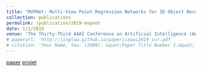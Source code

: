 ```yaml
---
title: "MVPNet: Multi-View Point Regression Networks for 3D Object Reconstruction from A Single Image"
collection: publications
permalink: /publication/2019-mvpnet
date: 1/1/2019
venue: 'The Thirty-Third AAAI Conference on Artificial Intelligence (AAAI-19)'
# paperurl: 'http://jingluw.github.io/papers/aaai2019_svr.pdf'
# citation: 'Your Name, You. (2009). &quot;Paper Title Number 1.&quot; <i>Journal 1</i>. 1(1).'
---
```


<a href='http://jingluw.github.io/papers/aaai2019_svr.pdf'>paper</a>
<a href='http://jingluw.github.io/projects/mvpnet/'>projet</a>
